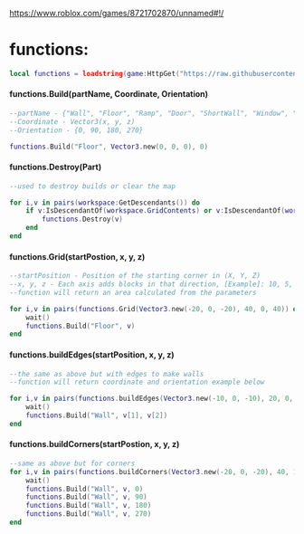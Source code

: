https://www.roblox.com/games/8721702870/unnamed#!/

# functions:


```lua
local functions = loadstring(game:HttpGet("https://raw.githubusercontent.com/nonono100/other/main/functions"))();

```

#### functions.Build(partName, Coordinate, Orientation)

```lua
--partName - {"Wall", "Floor", "Ramp", "Door", "ShortWall", "Window", "RampLeft", "RampBack"}
--Coordinate - Vector3(x, y, z)
--Orientation - {0, 90, 180, 270}

functions.Build("Floor", Vector3.new(0, 0, 0), 0)
```


#### functions.Destroy(Part)
```lua
--used to destroy builds or clear the map

for i,v in pairs(workspace:GetDescendants()) do 
	if v:IsDescendantOf(workspace.GridContents) or v:IsDescendantOf(workspace.trees) or v:IsDescendantOf(workspace.homes) or v:IsDescendantOf(workspace["house_hills"]) then
		functions.Destroy(v)
	end
end
```
#### functions.Grid(startPostion, x, y, z)

```lua
--startPosition - Position of the starting corner in (X, Y, Z)
--x, y, z - Each axis adds blocks in that direction, [Example]: 10, 5, 10 will make a square 5 blocks tall and 10 blocks wide
--function will return an area calculated from the parameters

for i,v in pairs(functions.Grid(Vector3.new(-20, 0, -20), 40, 0, 40)) do 
	wait()
	functions.Build("Floor", v)
end
```

#### functions.buildEdges(startPosition, x, y, z)
```lua
--the same as above but with edges to make walls
--function will return coordinate and orientation example below

for i,v in pairs(functions.buildEdges(Vector3.new(-10, 0, -10), 20, 0, 20)) do 
	wait()
	functions.Build("Wall", v[1], v[2])
end

```

#### functions.buildCorners(startPostion, x, y, z)
```lua
--same as above but for corners
for i,v in pairs(functions.buildCorners(Vector3.new(-20, 0, -20), 40, 19, 40)) do 
	wait()
	functions.Build("Wall", v, 0)
	functions.Build("Wall", v, 90)
	functions.Build("Wall", v, 180)
	functions.Build("Wall", v, 270)
end

```
